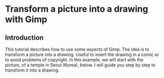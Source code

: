 # Transform a picture into a drawing with Gimp

## Introduction
This tutorial describes how to use some aspects of Gimp. The idea is to transform a picture into a drawing. Useful to insert the drawing in a comic or to avoid problems of copyright. 
In this example, we will start with the picture, of a temple in Seoul (Korea), below. I will guide you step by step to transform it into a drawing.



